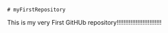                                                                                               # myFirstRepository
This is my very First GitHUb repository!!!!!!!!!!!!!!!!!!!!!!!!!!
